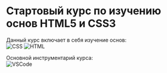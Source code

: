 <h1> Стартовый курс по изучению основ HTML5 и CSS3</h1>

Данный курс включает в себя изучение основ:<br>
![CSS](https://img.shields.io/badge/CSS3-0062f5?style=for-the-badge&logo=css3&logoColor=white)
![HTML](https://img.shields.io/badge/HTML5-18ba1e?style=for-the-badge&logo=html5&logoColor=white)
  
Основной инструментарий курса:<br>
![VSCode](https://img.shields.io/badge/Visual_Studio_Code-128ae0?style=for-the-badge&logo=visual%20studio%20code&logoColor=white)


